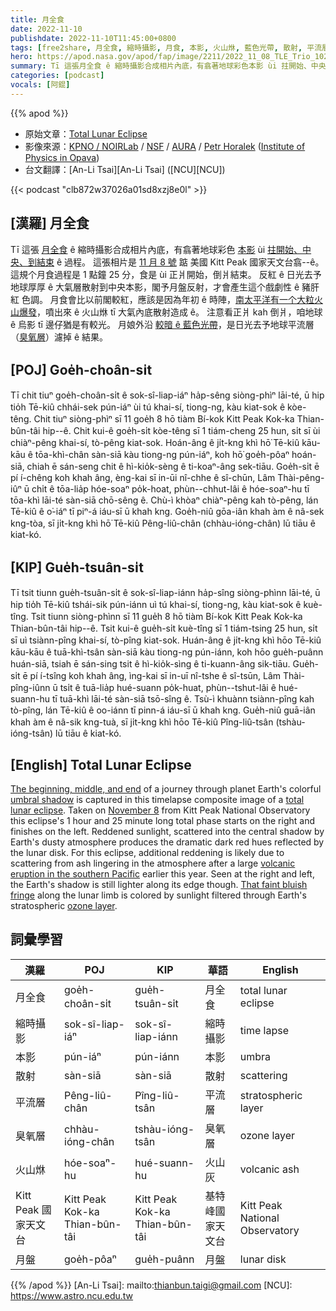 ```yaml
---
title: 月全食
date: 2022-11-10
publishdate: 2022-11-10T11:45:00+0800
tags: [free2share, 月全食, 縮時攝影, 月食, 本影, 火山烌, 藍色光帶, 散射, 平流層, 臭氧層, Kitt Peak 國家天文台, 月盤]
hero: https://apod.nasa.gov/apod/fap/image/2211/2022_11_08_TLE_Trio_1024px.png
summary: Tī 這張月全食 ê 縮時攝影合成相片內底，有翕著地球彩色本影 ùi 拄開始、中央、到結束 ê 過程。
categories: [podcast]
vocals: [阿錕]
---
```


{{% apod %}}

- 原始文章：[Total Lunar Eclipse](https://apod.nasa.gov/apod/ap221110.html)
- 影像來源：[KPNO / NOIRLab](https://noirlab.edu/) / [NSF](https://www.nsf.gov/) / [AURA](https://www.aura-astronomy.org/) / [Petr Horalek](https://www.petrhoralek.com/#about-1) ([Institute of Physics in Opava](https://www.slu.cz/phys/en/))
- 台文翻譯：[An-Li Tsai][An-Li Tsai] ([NCU][NCU])

{{< podcast "clb872w37026a01sd8xzj8e0l" >}}

## [漢羅] 月全食
Tī 這張 [月全食][total lunar eclipse] ê 縮時攝影合成相片內底，有翕著地球彩色 [本影][umbral shadow] ùi [拄開始、中央、到結束][The beginning, middle, and end] ê 過程。
這張相片是 [11 月 8 號][November 8] 踮 美國 Kitt Peak 國家天文台翕--ê。
這規个月食過程是 1 點鐘 25 分，食是 ùi 正爿開始，倒爿結束。
反紅 ê 日光去予地球厚厚 ê 大氣層散射到中央本影，閣予月盤反射，才會產生這个戲劇性 ê 豬肝紅 色調。
月食會比以前閣較紅，應該是因為年初 ê 時陣，[南太平洋有一个大粒火山爆發][volcanic eruption in the southern Pacific]，噴出來 ê 火山烌 tī 大氣內底散射造成 ê。
注意看正爿 kah 倒爿，咱地球 ê 烏影 tī 邊仔猶是有較光。
月娘外沿 [較暗 ê 藍色光帶][That faint bluish fringe]，是日光去予地球平流層（[臭氧層][ozone layer]）濾掉 ê 結果。


## [POJ] Goe̍h-choân-si̍t
Tī chit tiuⁿ goe̍h-choân-si̍t ê sok-sî-liap-iáⁿ ha̍p-sêng siòng-phìⁿ lāi-té, ū hip tio̍h Tē-kiû chhái-sek pún-iáⁿ ùi tú khai-sí, tiong-ng, kàu kiat-sok ê kòe-têng.
Chit tiuⁿ siòng-phìⁿ sī 11 goe̍h 8 hō tiàm Bí-kok Kitt Peak Kok-ka Thian-bûn-tâi hip--ê.
Chit kui-ê goe̍h-si̍t kòe-têng sī 1 tiám-cheng 25 hun, si̍t sī ùi chiàⁿ-pêng khai-sí, tò-pêng kiat-sok.
Hoán-âng ê ji̍t-kng khì hō͘ Tē-kiû kāu-kāu ê tōa-khì-chân sàn-siā kàu tiong-ng pún-iáⁿ, koh hō͘ goe̍h-pôaⁿ hoán-siā, chiah ē sán-seng chit ê hì-kio̍k-sèng ê ti-koaⁿ-âng sek-tiāu.
Goe̍h-si̍t ē pí í-chêng koh khah âng, èng-kai sī in-ūi nî-chhe ê sî-chūn, Lâm Thài-pêng-iûⁿ ū chi̍t ê tōa-lia̍p hóe-soaⁿ po̍k-hoat, phùn--chhut-lâi ê hóe-soaⁿ-hu tī tōa-khì lāi-té sàn-siā chō-sêng ê.
Chù-ì khòaⁿ chiàⁿ-pêng kah tò-pêng, lán Tē-kiû ê o͘-iáⁿ tī piⁿ-á iáu-sī ū khah kng.
Goe̍h-niû gōa-iân khah àm ê nâ-sek kng-tòa, sī ji̍t-kng khì hō͘ Tē-kiû Pêng-liû-chân (chhàu-ióng-chân) lū tiāu ê kiat-kó.

## [KIP] Gue̍h-tsuân-si̍t
Tī tsit tiunn gue̍h-tsuân-si̍t ê sok-sî-liap-iánn ha̍p-sîng siòng-phìnn lāi-té, ū hip tio̍h Tē-kiû tshái-sik pún-iánn uì tú khai-sí, tiong-ng, kàu kiat-sok ê kuè-tîng.
Tsit tiunn siòng-phìnn sī 11 gue̍h 8 hō tiàm Bí-kok Kitt Peak Kok-ka Thian-bûn-tâi hip--ê.
Tsit kui-ê gue̍h-si̍t kuè-tîng sī 1 tiám-tsing 25 hun, si̍t sī uì tsiànn-pîng khai-sí, tò-pîng kiat-sok.
Huán-âng ê ji̍t-kng khì hōo Tē-kiû kāu-kāu ê tuā-khì-tsân sàn-siā kàu tiong-ng pún-iánn, koh hōo gue̍h-puânn huán-siā, tsiah ē sán-sing tsit ê hì-kio̍k-sìng ê ti-kuann-âng sik-tiāu.
Gue̍h-si̍t ē pí í-tsîng koh khah âng, ìng-kai sī in-uī nî-tshe ê sî-tsūn, Lâm Thài-pîng-iûnn ū tsi̍t ê tuā-lia̍p hué-suann po̍k-huat, phùn--tshut-lâi ê hué-suann-hu tī tuā-khì lāi-té sàn-siā tsō-sîng ê.
Tsù-ì khuànn tsiànn-pîng kah tò-pîng, lán Tē-kiû ê oo-iánn tī pinn-á iáu-sī ū khah kng.
Gue̍h-niû guā-iân khah àm ê nâ-sik kng-tuà, sī ji̍t-kng khì hōo Tē-kiû Pîng-liû-tsân (tshàu-ióng-tsân) lū tiāu ê kiat-kó.

## [English] Total Lunar Eclipse

[The beginning, middle, and end][The beginning, middle, and end] of a journey through planet Earth's colorful [umbral shadow][umbral shadow] is captured in this timelapse composite image of a [total lunar eclipse][total lunar eclipse].
Taken on [November 8][November 8] from Kitt Peak National Observatory this eclipse's 1 hour and 25 minute long total phase starts on the right and finishes on the left.
Reddened sunlight, scattered into the central shadow by Earth's dusty atmosphere produces the dramatic dark red hues reflected by the lunar disk.
For this eclipse, additional reddening is likely due to scattering from ash lingering in the atmosphere after a large [volcanic eruption in the southern Pacific][volcanic eruption in the southern Pacific] earlier this year.
Seen at the right and left, the Earth's shadow is still lighter along its edge though.
[That faint bluish fringe][That faint bluish fringe] along the lunar limb is colored by sunlight filtered through Earth's stratospheric [ozone layer][ozone layer].


## 詞彙學習

|漢羅|POJ|KIP|華語|English|
|-|-|-|-|-|
|月全食|goe̍h-choân-si̍t|gue̍h-tsuân-si̍t|月全食|total lunar eclipse|
|縮時攝影|sok-sî-liap-iáⁿ|sok-sî-liap-iánn|縮時攝影|time lapse|
|本影|pún-iáⁿ|pún-iánn|本影|umbra|
|散射|sàn-siā|sàn-siā|散射|scattering|
|平流層|Pêng-liû-chân|Pîng-liû-tsân|平流層|stratospheric layer|
|臭氧層|chhàu-ióng-chân|tshàu-ióng-tsân|臭氧層|ozone layer|
|火山烌|hóe-soaⁿ-hu|hué-suann-hu|火山灰|volcanic ash|
|Kitt Peak 國家天文台|Kitt Peak Kok-ka Thian-bûn-tâi|Kitt Peak Kok-ka Thian-bûn-tâi|基特峰國家天文台|Kitt Peak National Observatory|
|月盤|goe̍h-pôaⁿ|gue̍h-puânn|月盤|lunar disk|

{{% /apod %}}
[An-Li Tsai]: mailto:thianbun.taigi@gmail.com
[NCU]: https://www.astro.ncu.edu.tw

[copyright]: https://apod.nasa.gov/apod/fap/lib/about_apod.html#srapply
[License]: https://creativecommons.org/licenses/by/2.0/


[The beginning, middle, and end]:https://noirlab.edu/public/images/iotw2245i/
[umbral shadow]:https://apod.nasa.gov/apod/ap190126.html
[total lunar eclipse]:https://moon.nasa.gov/moon-in-motion/eclipses/
[November 8]:https://earthsky.org/astronomy-essentials/total-lunar-eclipse-nov8-2022/
[volcanic eruption in the southern Pacific]:https://earthobservatory.nasa.gov/images/149474/tonga-volcano-plume-reached-the-mesosphere
[That faint bluish fringe]:https://apod.nasa.gov/apod/ap211201.html
[ozone layer]:https://www.nasa.gov/ozone
